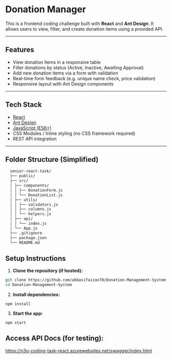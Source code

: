 # Donation Manager

This is a frontend coding challenge built with **React** and **Ant Design**. It allows users to view, filter, and create donation items using a provided API.

---

## Features

- View donation items in a responsive table
- Filter donations by status (Active, Inactive, Awaiting Approval)
- Add new donation items via a form with validation
- Real-time form feedback (e.g. unique name check, price validation)
- Responsive layout with Ant Design components

---

## Tech Stack

- [React](https://reactjs.org/)
- [Ant Design](https://ant.design/)
- [JavaScript (ES6+)](https://developer.mozilla.org/en-US/docs/Web/JavaScript)
- CSS Modules / Inline styling (no CSS framework required)
- REST API integration

---

## Folder Structure (Simplified)
```bash
  senior-react-task/
  ├── public/
  ├── src/
  │ ├── components/
  │ │ ├── DonationForm.js
  │ │ └── DonationList.js
  │ ├── utils/
  │ │ ├── validators.js
  │ │ ├── columns.js
  │ │ └── helpers.js
  │ ├── api/
  │ │ └── index.js
  │ └── App.js
  ├── .gitignore
  ├── package.json
  └── README.md
```

## Setup Instructions

1. **Clone the repository (if hosted):**

```bash
git clone https://github.com/abbasifaizan70/Donation-Management-System
cd Donation-Management-System
```


2. **Install dependencies:** 

```
npm install
```

3. **Start the app:** 
```
npm start
```

## Access API Docs (for testing):
   https://n3o-coding-task-react.azurewebsites.net/swagger/index.html
